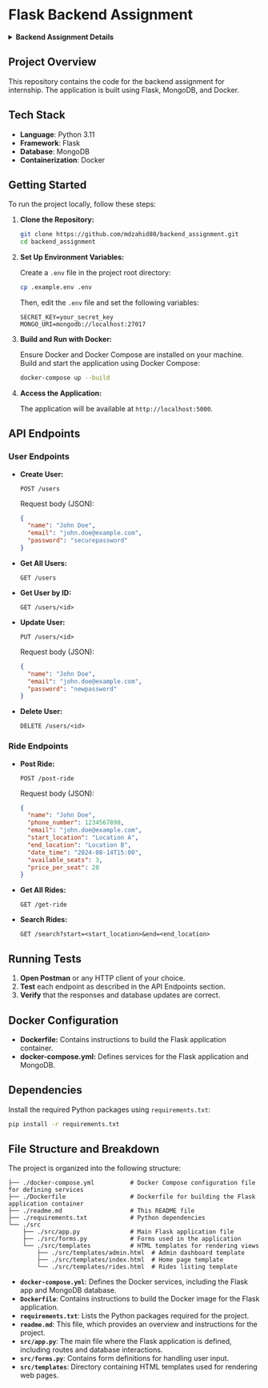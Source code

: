 # Flask Backend Assignment

<details>
  <summary><strong>Backend Assignment Details</strong></summary>
  
## Intern Assignment

## **Assignment: Flask Application for CRUD operations on MongoDB**

You need to develop a Flask application that performs CRUD (Create, Read, Update, Delete) operations on a MongoDB database for a User resource using a REST API. The REST API endpoints should be accessible via HTTP requests and tested using Postman.

### **Requirements**

- The application **must** be developed using Flask and MongoDB.
- The application should provide REST API endpoints for CRUD operations on a User resource.
- The User resource should have the following fields:
  - id (a unique identifier for the user)
  - name (the name of the user)
  - email (the email address of the user)
  - password (the password of the user)
- The application should connect to a MongoDB database.
- The application should provide the following REST API endpoints:
  - GET /users - Returns a list of all users.
  - GET /users/&lt;id&gt; - Returns the user with the specified ID.
  - POST /users - Creates a new user with the specified data.
  - PUT /users/&lt;id&gt; - Updates the user with the specified ID with the new data.
  - DELETE /users/&lt;id&gt; - Deletes the user with the specified ID.
- Use the most suitable libraries to complete the assignment. Think beyond the simplest solution. Go for the best solution.
- The application is fairly simple, what we are trying to see is how well you know Flask and libraries around it to achieve this in the most scalable way possible.
- High emphasis will be placed on how the code is structured.
- We will judge you on the beauty of system design. A plain solution to the assignment will not take you further.
- **Using Docker is mandatory**

### **Testing**

1. Open Postman and create a new HTTP request for each of the REST API endpoints.
2. Send requests to the endpoints to test the CRUD operations on the User resource.
3. Verify that the responses are correct and the database is being updated correctly.

### **Submission**

1. Submit the complete code for the Flask application and any additional files needed.
2. Include a README file with instructions on how to set up and run the application.
3. Push the code to your GitHub repo.
4. Share the link to GitHub repo.

**Any assignment submitted which reeks of ChatGPT will be immediately rejected. Since, there are hundreds of submissions it is not very difficult to determine which are the ones solved by AI.**

Good luck with your assignment! Let me know if you have any questions.

</details>

## Project Overview

This repository contains the code for the backend assignment for internship. The application is built using Flask, MongoDB, and Docker.

## Tech Stack

- **Language**: Python 3.11
- **Framework**: Flask
- **Database**: MongoDB
- **Containerization**: Docker

## Getting Started

To run the project locally, follow these steps:

1. **Clone the Repository:**

   ```bash
   git clone https://github.com/mdzahid80/backend_assignment.git
   cd backend_assignment
   ```

2. **Set Up Environment Variables:**

   Create a `.env` file in the project root directory:

   ```bash
   cp .example.env .env
   ```

   Then, edit the `.env` file and set the following variables:

   ```env
   SECRET_KEY=your_secret_key
   MONGO_URI=mongodb://localhost:27017
   ```

3. **Build and Run with Docker:**

   Ensure Docker and Docker Compose are installed on your machine. Build and start the application using Docker Compose:

   ```bash
   docker-compose up --build
   ```

4. **Access the Application:**

   The application will be available at `http://localhost:5000`.

## API Endpoints

### User Endpoints

- **Create User:**

  `POST /users`

  Request body (JSON):

  ```json
  {
    "name": "John Doe",
    "email": "john.doe@example.com",
    "password": "securepassword"
  }
  ```

- **Get All Users:**

  `GET /users`

- **Get User by ID:**

  `GET /users/<id>`

- **Update User:**

  `PUT /users/<id>`

  Request body (JSON):

  ```json
  {
    "name": "John Doe",
    "email": "john.doe@example.com",
    "password": "newpassword"
  }
  ```

- **Delete User:**

  `DELETE /users/<id>`

### Ride Endpoints

- **Post Ride:**

  `POST /post-ride`

  Request body (JSON):

  ```json
  {
    "name": "John Doe",
    "phone_number": 1234567890,
    "email": "john.doe@example.com",
    "start_location": "Location A",
    "end_location": "Location B",
    "date_time": "2024-08-14T15:00",
    "available_seats": 3,
    "price_per_seat": 20
  }
  ```

- **Get All Rides:**

  `GET /get-ride`

- **Search Rides:**

  `GET /search?start=<start_location>&end=<end_location>`

## Running Tests

1. **Open Postman** or any HTTP client of your choice.
2. **Test** each endpoint as described in the API Endpoints section.
3. **Verify** that the responses and database updates are correct.

## Docker Configuration

- **Dockerfile:** Contains instructions to build the Flask application container.
- **docker-compose.yml:** Defines services for the Flask application and MongoDB.

## Dependencies

Install the required Python packages using `requirements.txt`:

```bash
pip install -r requirements.txt
```

## File Structure and Breakdown

The project is organized into the following structure:

```
├── ./docker-compose.yml          # Docker Compose configuration file for defining services
├── ./Dockerfile                  # Dockerfile for building the Flask application container
├── ./readme.md                   # This README file
├── ./requirements.txt            # Python dependencies
└── ./src
    ├── ./src/app.py              # Main Flask application file
    ├── ./src/forms.py            # Forms used in the application
    └── ./src/templates           # HTML templates for rendering views
        ├── ./src/templates/admin.html  # Admin dashboard template
        ├── ./src/templates/index.html  # Home page template
        └── ./src/templates/rides.html  # Rides listing template
```

- **`docker-compose.yml`**: Defines the Docker services, including the Flask app and MongoDB database.
- **`Dockerfile`**: Contains instructions to build the Docker image for the Flask application.
- **`requirements.txt`**: Lists the Python packages required for the project.
- **`readme.md`**: This file, which provides an overview and instructions for the project.
- **`src/app.py`**: The main file where the Flask application is defined, including routes and database interactions.
- **`src/forms.py`**: Contains form definitions for handling user input.
- **`src/templates`**: Directory containing HTML templates used for rendering web pages.
